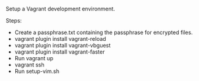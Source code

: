 Setup a Vagrant development environment.

Steps:

* Create a passphrase.txt containing the passphrase for encrypted files.
* vagrant plugin install vagrant-reload
* vagrant plugin install vagrant-vbguest
* vagrant plugin install vagrant-faster
* Run vagrant up
* vagrant ssh
* Run setup-vim.sh
